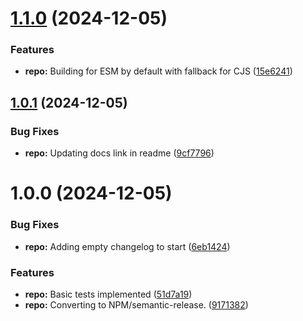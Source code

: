 # [1.1.0](https://github.com/WithOneVisionTechnologies/await-helper/compare/v1.0.1...v1.1.0) (2024-12-05)


### Features

* **repo:** Building for ESM by default with fallback for CJS ([15e6241](https://github.com/WithOneVisionTechnologies/await-helper/commit/15e624139c4ecdf55220765a49d146906d95fa03))

## [1.0.1](https://github.com/WithOneVisionTechnologies/await-helper/compare/v1.0.0...v1.0.1) (2024-12-05)

### Bug Fixes

- **repo:** Updating docs link in readme ([9cf7796](https://github.com/WithOneVisionTechnologies/await-helper/commit/9cf7796ca2a47730b7d3ad58e8d567249cfb601a))

# 1.0.0 (2024-12-05)

### Bug Fixes

- **repo:** Adding empty changelog to start ([6eb1424](https://github.com/WithOneVisionTechnologies/await-helper/commit/6eb14244d02d352d6b8e4f2b2767112866261f55))

### Features

- **repo:** Basic tests implemented ([51d7a19](https://github.com/WithOneVisionTechnologies/await-helper/commit/51d7a19e020619b283d2d9d99b5d2993b09e7df8))
- **repo:** Converting to NPM/semantic-release. ([9171382](https://github.com/WithOneVisionTechnologies/await-helper/commit/91713828cde62f2ba14508762ff5301c8702b7ab))
